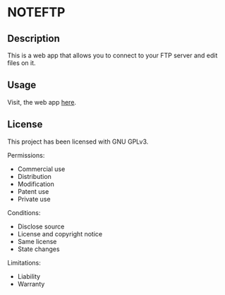 # NOTEFTP

## Description
This is a web app that allows you to connect to your FTP server and edit files on it.

## Usage

Visit, the web app [here](https://noteftp.streamlit.app/).

## License
This project has been licensed with GNU GPLv3.

Permissions:
- Commercial use
- Distribution
- Modification
- Patent use
- Private use

Conditions:
- Disclose source
- License and copyright notice
- Same license
- State changes

Limitations:
- Liability
- Warranty

